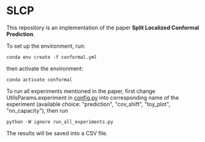 # SLCP
This repository is an implementation of the paper **Split Localized Conformal Prediction**. 

To set up the environment, run:
```
conda env create -f conformal.yml
```
then activate the environment:
```
conda activate conformal
```

To run all experiments mentioned in the paper, first change UtilsParams.experiment in [config.py](https://github.com/aaronhan223/SLCP/blob/main/SLCP/config.py#L50) into corresponding name of the experiment (available choice: "prediction", "cov_shift", "toy_plot", "nn_capacity"), then run
```
python -W ignore run_all_experiments.py
```
The results will be saved into a CSV file.
